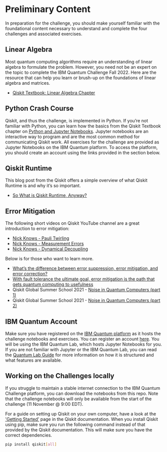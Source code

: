 # Preliminary Content

In preparation for the challenge, you should make yourself familiar with the foundational content necessary to understand and complete the four challenges and associated exercises. 

## Linear Algebra

Most quantum computing algorithms require an understanding of linear algebra to formulate the problem. However, you need not be an expert on the topic to complete the IBM Quantum Challenge Fall 2022. Here are  the resource that can help you learn or brush-up on the foundations of linear algebra and matrices.


- [Qiskit Textbook: Linear Algebra Chapter](https://qiskit.org/textbook/ch-appendix/linear_algebra.html)

## Python Crash Course

Qiskit, and thus the challenge, is implemented in Python. If you’re not familiar with Python, you can learn how the basics from the Qiskit Textbook chapter on [Python and Jupyter Notebooks](https://learn.qiskit.org/course/ch-prerequisites/introduction-to-python-and-jupyter-notebooks). Jupyter notebooks are an interactive way to program and are the most common method for communicating Qiskit work. All exercises for the challenge are provided as Jupyter Notebooks on the IBM Quantum platform. To access the platform, you should create an account using the links provided in the section below.

## Qiskit Runtime
This blog post from the Qiskit offers a simple overview of what Qiskit Runtime is and why it’s so important.
- [So What is Qiskit Runtime, Anyway?](https://medium.com/qiskit/so-what-is-qiskit-runtime-anyway-c78aecf3742)

## Error Mitigation
The following short videos on Qiskit YouTube channel are a great introduction to error mitigation:
- [Nick Knows - Pauli Twirling](https://youtu.be/4MLHvmmpSQ8)
- [Nick Knows - Measurement Errors](https://youtu.be/9ZSBkH-2zjs)
- [Nick Knows - Dynamical Decoupling](https://youtu.be/67jRWQuW3Fk)

Below is for those who want to learn more.
- [What’s the difference between error suppression, error mitigation, and error correction?](https://research.ibm.com/blog/quantum-error-suppression-mitigation-correction)
- [With fault tolerance the ultimate goal, error mitigation is the path that gets quantum computing to usefulness](https://research.ibm.com/blog/gammabar-for-quantum-advantage)
- Qiskit Global Summer School 2021 - [Noise in Quantum Computers (part 1)](https://learn.qiskit.org/summer-school/2021/lec3-1-noise-quantum-computers-1)
- Qiskit Global Summer School 2021 - [Noise in Quantum Computers (part 2)](https://learn.qiskit.org/summer-school/2021/lec3-2-noise-quantum-computers-pt-2)

## IBM Quantum Account

Make sure you have registered on the [IBM Quantum platform](https://challenges.quantum-computing.ibm.com/fall-2022) as it hosts the challenge notebooks and exercises. You can register an account [here](https://auth.quantum-computing.ibm.com/auth/idaas?redirectTo=https%3A%2F%2Fquantum-computing.ibm.com%2F). You will be using the IBM Quantum Lab, which hosts Jupyter Notebooks for you. If you are not familiar with Jupyter or the IBM Quantum Lab, you can read the [Quantum Lab Guide](https://quantum-computing.ibm.com/lab/docs/iql/#qlab) for more information on how it is structured and what features are available.

## Working on the Challenges locally

If you struggle to maintain a stable internet connection to the IBM Quantum Challenge platform, you can download the notebooks from this repo. Note that the challenge notebooks will only be available from the start of the challenge (11 November @ 9:00 EDT).

For a guide on setting up Qiskit on your own computer, have a look at the ['Getting Started'](https://qiskit.org/documentation/getting_started.html) page in the Qiskit documentation. When you install Qiskit using pip, make sure you run the following command instead of that provided by the Qiskit documentation. This will make sure you have the correct dependencies.

```bash
pip install qiskit[all]
```
